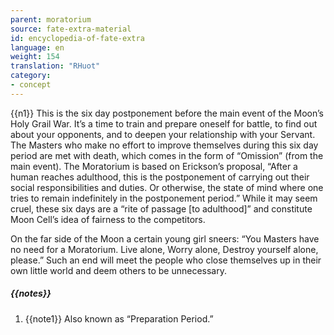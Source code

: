 ```yaml
---
parent: moratorium
source: fate-extra-material
id: encyclopedia-of-fate-extra
language: en
weight: 154
translation: "RHuot"
category:
- concept
---
```


{{n1}}
This is the six day postponement before the main event of the Moon’s Holy Grail War.
It’s a time to train and prepare oneself for battle, to find out about your opponents, and to deepen your relationship with your Servant.
The Masters who make no effort to improve themselves during this six day period are met with death, which comes in the form of “Omission” (from the main event).
The Moratorium is based on Erickson’s proposal, “After a human reaches adulthood, this is the postponement of carrying out their social responsibilities and duties. Or otherwise, the state of mind where one tries to remain indefinitely in the postponement period.”
While it may seem cruel, these six days are a “rite of passage [to adulthood]” and constitute Moon Cell’s idea of fairness to the competitors.

On the far side of the Moon a certain young girl sneers:
“You Masters have no need for a Moratorium.
Live alone,
Worry alone,
Destroy yourself alone, please.”
Such an end will meet the people who close themselves up in their own little world and deem others to be unnecessary.

##### {{notes}}

1. {{note1}} Also known as “Preparation Period.”
